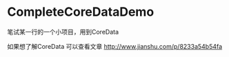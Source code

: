# CompleteCoreDataDemo
笔试某一行的一个小项目，用到CoreData

如果想了解CoreData  可以查看文章 
http://www.jianshu.com/p/8233a54b54fa
